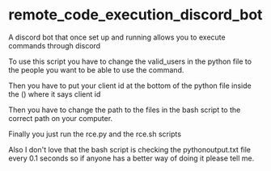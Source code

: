 # remote_code_execution_discord_bot
A discord bot that once set up and running allows you to execute commands through discord

To use this script you have to change the valid_users in the python file to the people you want to be able to use the command.

Then you have to put your client id at the bottom of the python file inside the () where it says client id

Then you have to change the path to the files in the bash script to the correct path on your computer.

Finally you just run the rce.py and the rce.sh scripts

Also I don't love that the bash script is checking the pythonoutput.txt file every 0.1 seconds so if anyone has a better way of doing it please tell me.
